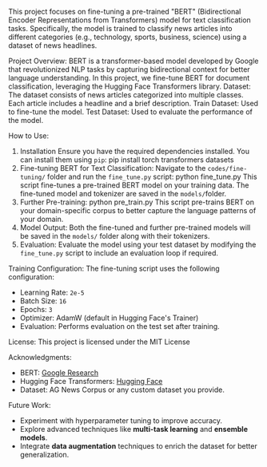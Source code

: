 This project focuses on fine-tuning a pre-trained "BERT" (Bidirectional Encoder Representations from Transformers) model for text classification tasks. Specifically, the model is trained to classify news articles into different categories (e.g., technology, sports, business, science) using a dataset of news headlines.

Project Overview:
BERT is a transformer-based model developed by Google that revolutionized NLP tasks by capturing bidirectional context for better language understanding. In this project, we fine-tune BERT for document classification, leveraging the Hugging Face Transformers library.
Dataset:
The dataset consists of news articles categorized into multiple classes. Each article includes a headline and a brief description.
Train Dataset: Used to fine-tune the model.
Test Dataset: Used to evaluate the performance of the model.

How to Use:
1. Installation
Ensure you have the required dependencies installed. You can install them using `pip`:
pip install torch transformers datasets
2. Fine-tuning BERT for Text Classification:
Navigate to the `codes/fine-tuning/` folder and run the `fine_tune.py` script:
python fine_tune.py
This script fine-tunes a pre-trained BERT model on your training data. The fine-tuned model and tokenizer are saved in the `models/`folder.
3. Further Pre-training:
python pre_train.py
This script pre-trains BERT on your domain-specific corpus to better capture the language patterns of your domain.
4. Model Output:
Both the fine-tuned and further pre-trained models will be saved in the `models/` folder along with their tokenizers.
5. Evaluation:
Evaluate the model using your test dataset by modifying the `fine_tune.py` script to include an evaluation loop if required.

Training Configuration:
The fine-tuning script uses the following configuration:
- Learning Rate: `2e-5`
- Batch Size: `16`
- Epochs: `3`
- Optimizer: AdamW (default in Hugging Face's Trainer)
- Evaluation: Performs evaluation on the test set after training.

License:
This project is licensed under the MIT License

Acknowledgments:

- BERT: [Google Research](https://github.com/google-research/bert)
- Hugging Face Transformers: [Hugging Face](https://huggingface.co/transformers/)
- Dataset: AG News Corpus or any custom dataset you provide.

Future Work:

- Experiment with hyperparameter tuning to improve accuracy.
- Explore advanced techniques like **multi-task learning** and **ensemble models**.
- Integrate **data augmentation** techniques to enrich the dataset for better generalization.

